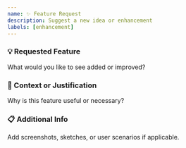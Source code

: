 ```yaml
---
name: ✨ Feature Request
description: Suggest a new idea or enhancement
labels: [enhancement]
---
```


### 💡 Requested Feature
What would you like to see added or improved?

### 🎯 Context or Justification
Why is this feature useful or necessary?

### 📋 Additional Info
Add screenshots, sketches, or user scenarios if applicable.
